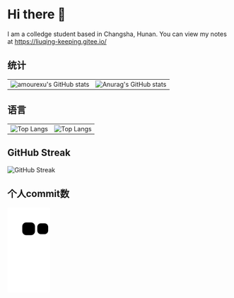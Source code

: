 # Hi there 👋
I am a colledge student based in Changsha, Hunan.  You can view my notes at https://liuqing-keeping.gitee.io/

## 统计

|                                                              |                                                              |
| ------------------------------------------------------------ | ------------------------------------------------------------ |
| ![amourexu's GitHub stats](https://github-readme-stats.vercel.app/api?username=Julius-lq&count_private=true&theme=tokyonight&bg_color=50,CE9FFC,2AFADF&title_color=0D47A1&text_color=1565C0&locale=cn&include_all_commits=true) | ![Anurag's GitHub stats](https://github-readme-stats.vercel.app/api?username=Julius-lq&count_private=true&theme=tokyonight&bg_color=50,CE9FFC,2AFADF&title_color=0D47A1&text_color=1565C0&include_all_commits=true) |

## 语言

|                                                              |                                                              |
| ------------------------------------------------------------ | ------------------------------------------------------------ |
| ![Top Langs](https://github-readme-stats.vercel.app/api/top-langs/?username=Julius-lq&theme=tokyonight&bg_color=90,CE9FFC,2AFADF&title_color=0D47A1&text_color=1565C0) | ![Top Langs](https://github-readme-stats.vercel.app/api/top-langs/?username=anuraghazra&layout=compact&theme=tokyonight&bg_color=70,CE9FFC,2AFADF&title_color=0D47A1&text_color=1565C0) |

## GitHub Streak

![GitHub Streak](https://github-readme-streak-stats.herokuapp.com/?user=Julius-lq&theme=tokyonight&title_color=0D47A1&text_color=1565C0&bg_color=70,CE9FFC,2AFADF)





## 个人commit数

![snack](https://raw.githubusercontent.com/Julius-lq/Julius-lq/dist/snake.svg)
